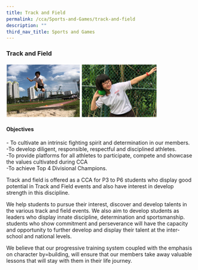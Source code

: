 ```yaml
---
title: Track and Field
permalink: /cca/Sports-and-Games/track-and-field
description: ""
third_nav_title: Sports and Games
---
```

### Track and Field

<img src="/images/track.png" 
     style="width:80%">
		 
#### Objectives

\- To cultivate an intrinsic fighting spirit and determination in our members.  
\-To develop diligent, responsible, respectful and disciplined athletes.  
\-To provide platforms for all athletes to participate, compete and showcase the values cultivated during CCA  
\-To achieve Top 4 Divisional Champions.  

Track and field is offered as a CCA for P3 to P6 students who display good potential in Track and Field events and also have interest in develop strength in this discipline.  
  
We help students to pursue their interest, discover and develop talents in the various track and field events. We also aim to develop students as leaders who display innate discipline, determination and sportsmanship. students who show commitment and perseverance will have the capacity and opportunity to further develop and display their talent at the inter-school and national levels.  
  
We believe that our progressive training system coupled with the emphasis on character by=building, will ensure that our members take away valuable lessons that will stay with them in their life journey.